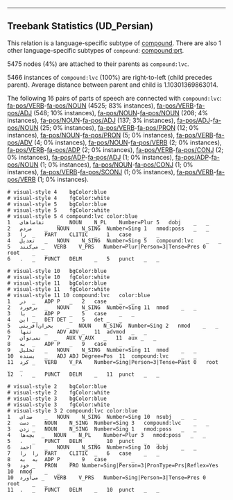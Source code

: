 

--------------------------------------------------------------------------------

## Treebank Statistics (UD_Persian)

This relation is a language-specific subtype of [compound]().
There are also 1 other language-specific subtypes of `compound`: [compound:prt]().

5475 nodes (4%) are attached to their parents as `compound:lvc`.

5466 instances of `compound:lvc` (100%) are right-to-left (child precedes parent).
Average distance between parent and child is 1.10301369863014.

The following 16 pairs of parts of speech are connected with `compound:lvc`: [fa-pos/VERB]()-[fa-pos/NOUN]() (4525; 83% instances), [fa-pos/VERB]()-[fa-pos/ADJ]() (548; 10% instances), [fa-pos/NOUN]()-[fa-pos/NOUN]() (208; 4% instances), [fa-pos/NOUN]()-[fa-pos/ADJ]() (137; 3% instances), [fa-pos/ADJ]()-[fa-pos/NOUN]() (25; 0% instances), [fa-pos/VERB]()-[fa-pos/PRON]() (12; 0% instances), [fa-pos/NOUN]()-[fa-pos/PRON]() (5; 0% instances), [fa-pos/VERB]()-[fa-pos/ADV]() (4; 0% instances), [fa-pos/NOUN]()-[fa-pos/VERB]() (2; 0% instances), [fa-pos/VERB]()-[fa-pos/ADP]() (2; 0% instances), [fa-pos/VERB]()-[fa-pos/CONJ]() (2; 0% instances), [fa-pos/ADP]()-[fa-pos/ADJ]() (1; 0% instances), [fa-pos/ADP]()-[fa-pos/NOUN]() (1; 0% instances), [fa-pos/NOUN]()-[fa-pos/CONJ]() (1; 0% instances), [fa-pos/VERB]()-[fa-pos/SCONJ]() (1; 0% instances), [fa-pos/VERB]()-[fa-pos/VERB]() (1; 0% instances).


~~~ conllu
# visual-style 4	bgColor:blue
# visual-style 4	fgColor:white
# visual-style 5	bgColor:blue
# visual-style 5	fgColor:white
# visual-style 5 4 compound:lvc	color:blue
1	تقاضاهای	_	NOUN	N_PL	Number=Plur	5	dobj	_	_
2	مردم	_	NOUN	N_SING	Number=Sing	1	nmod:poss	_	_
3	را	_	PART	CLITIC	_	1	case	_	_
4	تعدیل	_	NOUN	N_SING	Number=Sing	5	compound:lvc	_	_
5	می‌کنند	_	VERB	V_PRS	Number=Plur|Person=3|Tense=Pres	0	root	_	_
6	.	_	PUNCT	DELM	_	5	punct	_	_

~~~


~~~ conllu
# visual-style 10	bgColor:blue
# visual-style 10	fgColor:white
# visual-style 11	bgColor:blue
# visual-style 11	fgColor:white
# visual-style 11 10 compound:lvc	color:blue
1	در	_	ADP	P	_	2	case	_	_
2	برخورد	_	NOUN	N_SING	Number=Sing	11	nmod	_	_
3	با	_	ADP	P	_	5	case	_	_
4	این	_	DET	DET	_	5	det	_	_
5	بحران‌آفرینی	_	NOUN	N_SING	Number=Sing	2	nmod	_	_
6	تنها	_	ADV	ADV	_	11	advmod	_	_
7	نمی‌توان	_	AUX	V_AUX	_	11	aux	_	_
8	به	_	ADP	P	_	9	case	_	_
9	تحلیل	_	NOUN	N_SING	Number=Sing	11	nmod	_	_
10	بسنده	_	ADJ	ADJ	Degree=Pos	11	compound:lvc	_	_
11	کرد	_	VERB	V_PA	Number=Sing|Person=3|Tense=Past	0	root	_	_
12	.	_	PUNCT	DELM	_	11	punct	_	_

~~~


~~~ conllu
# visual-style 2	bgColor:blue
# visual-style 2	fgColor:white
# visual-style 3	bgColor:blue
# visual-style 3	fgColor:white
# visual-style 3 2 compound:lvc	color:blue
1	صدای	_	NOUN	N_SING	Number=Sing	10	nsubj	_	_
2	دست	_	NOUN	N_SING	Number=Sing	3	compound:lvc	_	_
3	زدن	_	NOUN	N_SING	Number=Sing	1	nmod:poss	_	_
4	بچه‌ها	_	NOUN	N_PL	Number=Plur	3	nmod:poss	_	_
5	،	_	PUNCT	DELM	_	10	punct	_	_
6	احمد	_	NOUN	N_SING	Number=Sing	10	dobj	_	_
7	را	را	PART	CLITIC	_	6	case	_	_
8	به	به	ADP	P	_	9	case	_	_
9	خود	_	PRON	PRO	Number=Sing|Person=3|PronType=Prs|Reflex=Yes	10	nmod	_	_
10	می‌آورد	_	VERB	V_PRS	Number=Sing|Person=3|Tense=Pres	0	root	_	_
11	.	_	PUNCT	DELM	_	10	punct	_	_

~~~


